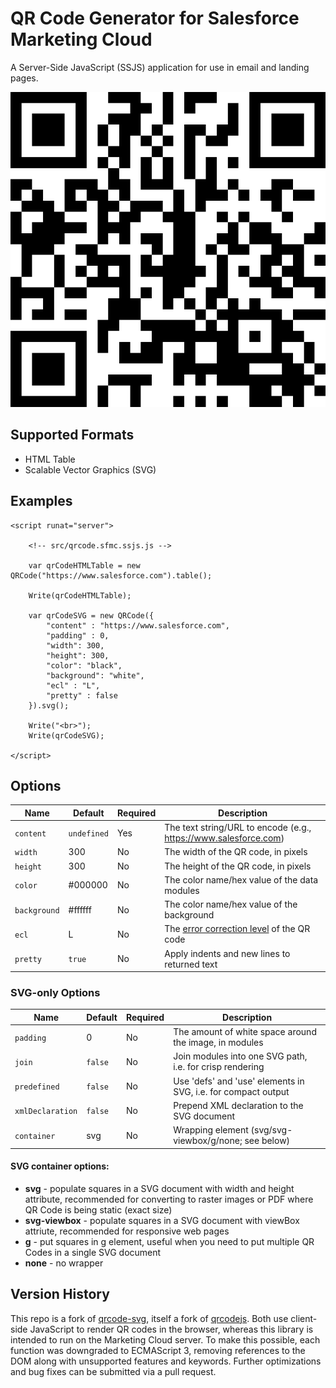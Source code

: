 # QR Code Generator for Salesforce Marketing Cloud
A Server-Side JavaScript (SSJS) application for use in email and landing pages.

![QR Code Sample](samples/qrcode.sample.svg)

## Supported Formats
- HTML Table
- Scalable Vector Graphics (SVG)

## Examples
```
<script runat="server">

    <!-- src/qrcode.sfmc.ssjs.js -->

    var qrCodeHTMLTable = new QRCode("https://www.salesforce.com").table();
    
    Write(qrCodeHTMLTable);

    var qrCodeSVG = new QRCode({
        "content" : "https://www.salesforce.com",
        "padding" : 0,
        "width": 300,
        "height": 300,
        "color": "black",
        "background": "white",
        "ecl" : "L",
        "pretty" : false
    }).svg();
    
    Write("<br>");
    Write(qrCodeSVG);

</script>
```

## Options

| Name | Default | Required | Description |
| --- | --- | --- | --- |
| `content` | `undefined` | Yes | The text string/URL to encode (e.g., https://www.salesforce.com) |
| `width` | 300 | No | The width of the QR code, in pixels |
| `height` | 300 | No | The height of the QR code, in pixels |
| `color` | #000000 | No | The color name/hex value of the data modules |
| `background` | #ffffff | No | The color name/hex value of the background |
| `ecl` | L | No | The [error correction level](https://en.wikipedia.org/wiki/QR_code#Error_correction) of the QR code |
| `pretty` | `true` | No | Apply indents and new lines to returned text |

 ### SVG-only Options
 | Name | Default | Required | Description |
 | --- | --- | --- | --- |
 | `padding` | 0 | No | The amount of white space around the image, in modules |
 | `join` | `false` | No | Join modules into one SVG path, i.e. for crisp rendering |
 | `predefined` |  `false` | No | Use 'defs' and 'use' elements in SVG, i.e. for compact output |
 | `xmlDeclaration` | `false` | No | Prepend XML declaration to the SVG document |
 | `container` | svg | No | Wrapping element (svg/svg-viewbox/g/none; see below) |
 
#### SVG container options:
- **svg** - populate squares in a SVG document with width and height attribute, recommended for converting to raster images or PDF where QR Code is being static (exact size)
 - **svg-viewbox** - populate squares in a SVG document with viewBox attriute, recommended for responsive web pages
 - **g** - put squares in g element, useful when you need to put multiple QR Codes in a single SVG document
 - **none** - no wrapper

## Version History
This repo is a fork of [qrcode-svg](https://github.com/papnkukn/qrcode-svg), itself a fork of [qrcodejs](https://github.com/davidshimjs/qrcodejs). Both use client-side JavaScript to render QR codes in the browser, whereas this library is intended to run on the Marketing Cloud server. To make this possible, each function was downgraded to ECMAScript 3, removing references to the DOM along with unsupported features and keywords. Further optimizations and bug fixes can be submitted via a pull request.
